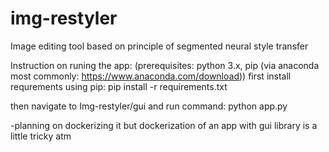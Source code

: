 # img-restyler
Image editing tool based on principle of segmented neural style transfer

Instruction on runing the app:
(prerequisites: python 3.x, pip (via anaconda most commonly: https://www.anaconda.com/download))
first install requrements using pip:
   pip install -r requirements.txt
   
   then navigate to Img-restyler/gui and run command:
   python app.py

-planning on dockerizing it but dockerization of an app with gui library is a little tricky atm